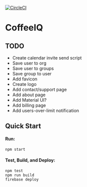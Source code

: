 [![CircleCI](https://circleci.com/bb/benshope/coffeeiq.svg?style=svg&circle-token=520c5f98bda3f7f45656e8de7c96f37e4b03c138)](https://circleci.com/bb/benshope/coffeeiq)

# CoffeeIQ

## TODO
- Create calendar invite send script
- Save user to org
- Save user to groups
- Save group to user
- Add favicon
- Create logo
- Add contact/support page
- Add about page
- Add Material UI?
- Add billing page
- Add users-over-limit notification

Quick Start
-----------

#### Run:
```shell
npm start
```

#### Test, Build, and Deploy:
```shell
npm test
npm run build
firebase deploy
```

